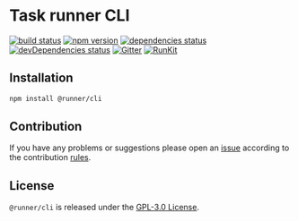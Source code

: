 Task runner CLI
===============

[![build status](https://img.shields.io/travis/runner/cli.svg?style=flat-square)](https://travis-ci.org/runner/cli)
[![npm version](https://img.shields.io/npm/v/@runner/cli.svg?style=flat-square)](https://www.npmjs.com/package/@runner/cli)
[![dependencies status](https://img.shields.io/david/runner/cli.svg?style=flat-square)](https://david-dm.org/runner/cli)
[![devDependencies status](https://img.shields.io/david/dev/runner/cli.svg?style=flat-square)](https://david-dm.org/runner/cli?type=dev)
[![Gitter](https://img.shields.io/badge/gitter-join%20chat-blue.svg?style=flat-square)](https://gitter.im/DarkPark/runner)
[![RunKit](https://img.shields.io/badge/RunKit-try-yellow.svg?style=flat-square)](https://npm.runkit.com/@runner/cli)


## Installation ##

```bash
npm install @runner/cli
```


## Contribution ##

If you have any problems or suggestions please open an [issue](https://github.com/runner/cli/issues)
according to the contribution [rules](.github/contributing.md).


## License ##

`@runner/cli` is released under the [GPL-3.0 License](http://opensource.org/licenses/GPL-3.0).

